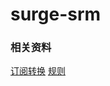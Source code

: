 # surge-srm

### 相关资料
[订阅转换](https://github.com/tindy2013/subconverter/tree/master)
[规则](https://github.com/ACL4SSR/ACL4SSR/tree/master)
